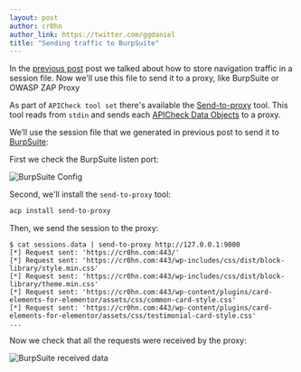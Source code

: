 ```yaml
---
layout: post
author: cr0hn
author_link: https://twitter.com/ggdaniel
title: "Sending traffic to BurpSuite"
---
```


In the [previous post](https://bbva.github.io/apicheck/2020/05/08/save-navigation-sessions.html) post we talked about how to store navigation traffic in a session file. Now we'll use this file to send it to a proxy, like BurpSuite or OWASP ZAP Proxy
<!--more-->

As part of `APICheck tool set` there's available the [Send-to-proxy](https://bbva.github.io/apicheck/tools/apicheck/send-to-proxy) tool. This tool reads from `stdin` and sends each [APICheck Data Objects](https://bbva.github.io/apicheck/docs/integrating-new-tools#apicheck-data-format) to a proxy.

We’ll use the session file that we generated in previous post to send it to [BurpSuite](https://portswigger.net):

First we check the BurpSuite listen port:

![BurpSuite Config](https://i.ibb.co/SKyMcLk/burpsuite-listen-addr.png)

Second, we'll install the `send-to-proxy` tool:

```bash
acp install send-to-proxy
```

Then, we send the session to the proxy:

```console
$ cat sessions.data | send-to-proxy http://127.0.0.1:9000
[*] Request sent: 'https://cr0hn.com:443/'
[*] Request sent: 'https://cr0hn.com:443/wp-includes/css/dist/block-library/style.min.css'
[*] Request sent: 'https://cr0hn.com:443/wp-includes/css/dist/block-library/theme.min.css'
[*] Request sent: 'https://cr0hn.com:443/wp-content/plugins/card-elements-for-elementor/assets/css/common-card-style.css'
[*] Request sent: 'https://cr0hn.com:443/wp-content/plugins/card-elements-for-elementor/assets/css/testimonial-card-style.css'
...
``` 

Now we check that all the requests were received by the proxy:

![BurpSuite received data](https://i.ibb.co/vzXLpk7/burpsuite-send-to-proxy.png)

